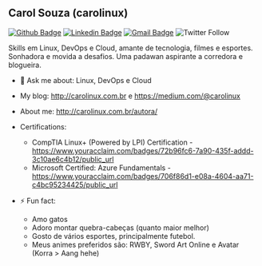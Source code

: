 ## Carol Souza (carolinux)

[![Github Badge](https://img.shields.io/badge/-Github-000?style=flat-square&logo=Github&logoColor=white&link=https://github.com/carolinux07)](https://github.com/carolinux07)
[![Linkedin Badge](https://img.shields.io/badge/-LinkedIn-blue?style=flat-square&logo=Linkedin&logoColor=white&link=https://www.linkedin.com/in/carolinux/)](https://www.linkedin.com/in/carolinux/)
[![Gmail Badge](https://img.shields.io/badge/-Gmail-c14438?style=flat-square&logo=Gmail&logoColor=white&link=mailto:carolinux@gmail.com)](mailto:carolinux@gmail.com)
![Twitter Follow](https://img.shields.io/twitter/follow/carolinux07?label=Seguir&style=flat-square)

Skills em Linux, DevOps e Cloud, amante de tecnologia, filmes e esportes. Sonhadora e movida a desafios. Uma padawan aspirante a corredora e blogueira.

- 💬 Ask me about: Linux, DevOps e Cloud

- My blog: http://carolinux.com.br e https://medium.com/@carolinux

- About me: http://carolinux.com.br/autora/

- Certifications:
  - CompTIA Linux+ (Powered by LPI) Certification - https://www.youracclaim.com/badges/72b96fc6-7a90-435f-addd-3c10ae6c4b12/public_url
  - Microsoft Certified: Azure Fundamentals - https://www.youracclaim.com/badges/706f86d1-e08a-4604-aa71-c4bc95234425/public_url

- ⚡ Fun fact:
  - Amo gatos
  - Adoro montar quebra-cabeças (quanto maior melhor)
  - Gosto de vários esportes, principalmente futebol.
  - Meus animes preferidos são: RWBY, Sword Art Online e Avatar (Korra > Aang hehe)

<!--
**carolinux07/carolinux07** is a ✨ _special_ ✨ repository because its `README.md` (this file) appears on your GitHub profile.

Here are some ideas to get you started:

- 🔭 I’m currently working on ...
- 🌱 I’m currently learning ...
- 👯 I’m looking to collaborate on ...
- 🤔 I’m looking for help with ...
- 😄 Pronouns: ...
- 📫 How to reach me:

---
